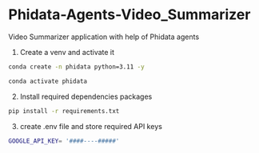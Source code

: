 # Phidata-Agents-Video_Summarizer
Video Summarizer application with help of Phidata agents

1. Create a venv and activate it
```bash
conda create -n phidata python=3.11 -y

conda activate phidata
```

2. Install required dependencies packages
```bash
pip install -r requirements.txt
```

3. create .env file and store required API keys
```bash
GOOGLE_API_KEY= '####----#####'
```
